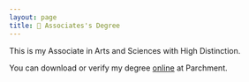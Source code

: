 ```yaml
---
layout: page
title: 📜 Associates's Degree
---
```


This is my Associate in Arts and Sciences with High Distinction.

You can download or verify my degree [online](https://www.parchment.com/u/award/66c64d4ef35fd87bab5c29b2620075eb) at Parchment.

<div id="adobe-dc-view" style="width: 100%;"></div>
<script src="https://acrobatservices.adobe.com/view-sdk/viewer.js"></script>
<script type="text/javascript">
	document.addEventListener("adobe_dc_view_sdk.ready", function(){ 
		var adobeDCView = new AdobeDC.View({clientId: "7c1e0c31346443b581bfab472ae29541", divId: "adobe-dc-view"});
		adobeDCView.previewFile({
			content:{location: {url: "https://dannyphamv.com/assets/files/associates.pdf"}},
			metaData:{fileName: "DannyPham_AssociatesDegree.pdf"}
		}, {embedMode: "IN_LINE"});
	});
</script>
